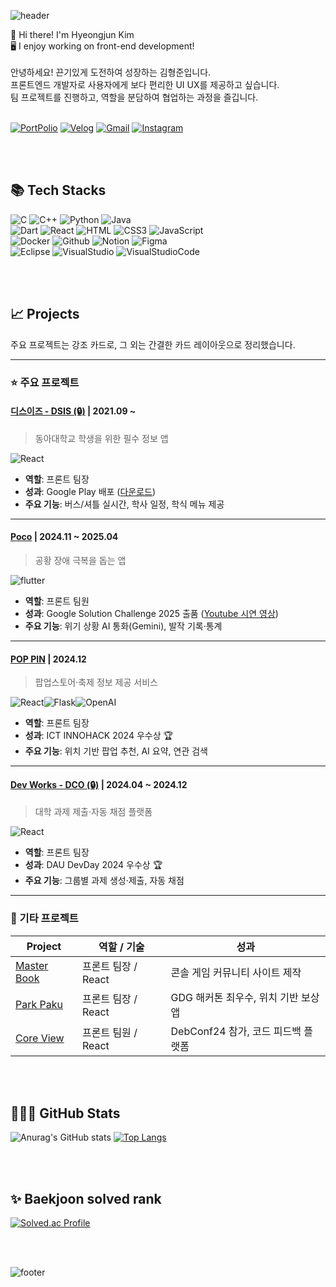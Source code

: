 ![header](https://capsule-render.vercel.app/api?type=waving&height=200&color=gradient&text=Hi!%20I'm%20Hyeongjun%20Kim&section=header&reversal=false&textBg=false&fontAlign=50&fontSize=40&fontAlignY=30&animation=fadeIn)

👋 Hi there! I'm Hyeongjun Kim <br>
🖥️ I enjoy working on front-end development! <br> <br>
안녕하세요! 끈기있게 도전하여 성장하는 김형준입니다. <br>
프론트엔드 개발자로 사용자에게 보다 편리한 UI UX를 제공하고 싶습니다. <br>
팀 프로젝트를 진행하고, 역할을 분담하여 협업하는 과정을 즐깁니다. <br>
<br>

<a href="https://hyoengjun.notion.site/Portfolio-13506e9b95654172a98e223fc6c407ce">
<img alt="PortPolio" src="https://img.shields.io/badge/PortFolio-000000.svg?&style=for-the-badge&logo=Notion&logoColor=white"/></a>
<a href="https://velog.io/@hyeongjun">
<img alt="Velog" src="https://img.shields.io/badge/Velog-20C997.svg?&style=for-the-badge&logo=Velog&logoColor=white"/></a>
<a href="mailto:khj029956@gmail.com">
<img alt="Gmail" src="https://img.shields.io/badge/Gmail-EA4335.svg?&style=for-the-badge&logo=Gmail&logoColor=white"/></a>
<a href="https://www.instagram.com/__hyeong_jun__/">
<img alt="Instagram" src="https://img.shields.io/badge/Instagram-E4405F.svg?&style=for-the-badge&logo=Instagram&logoColor=white"/></a>

<br><br>

## 📚 Tech Stacks
<div>
  <!-- languages -->
  <img alt="C" src="https://img.shields.io/badge/C-F6DB16.svg?&style=for-the-badge&logo=C&logoColor=grey"/>
  <img alt="C++" src="https://img.shields.io/badge/C++-F6DB16.svg?&style=for-the-badge&logo=C%2B%2B&logoColor=white"/>
  <img alt="Python" src="https://img.shields.io/badge/Python-0F91FD.svg?&style=for-the-badge&logo=Python&logoColor=white"/>
  <img alt="Java" src="https://img.shields.io/badge/Java-E34F26.svg?&style=for-the-badge&logo=Java&logoColor=white"/>
  <br>
  <img alt="Dart" src="https://img.shields.io/badge/Dart-473DCF.svg?&style=for-the-badge&logo=Dart&logoColor=white"/>
  <img alt="React" src="https://img.shields.io/badge/React-81DEFF.svg?&style=for-the-badge&logo=React&logoColor=white"/>
  <img alt="HTML" src="https://img.shields.io/badge/HTML-E34F26.svg?&style=for-the-badge&logo=HTML5&logoColor=white"/>
  <img alt="CSS3" src="https://img.shields.io/badge/CSS3-FF9933.svg?&style=for-the-badge&logo=CSS3&logoColor=white"/>
  <img alt="JavaScript" src="https://img.shields.io/badge/JavaScript-F7DF1E.svg?&style=for-the-badge&logo=JavaScript&logoColor=grey"/>
  <br>
  <!-- tools -->
  <img alt="Docker" src="https://img.shields.io/badge/docker-%230db7ed.svg?style=for-the-badge&logo=docker&logoColor=white"/>
  <img alt="Github" src="https://img.shields.io/badge/Github-181717.svg?&style=for-the-badge&logo=Github&logoColor=white"/>
  <img alt="Notion" src="https://img.shields.io/badge/Notion-000000?style=for-the-badge&logo=Notion&logoColor=white">
  <img alt="Figma" src="https://img.shields.io/badge/figma-F24E1E?style=for-the-badge&logo=figma&logoColor=white"> 
  <br>
  <img alt="Eclipse" src="https://img.shields.io/badge/Eclipse-2C2255.svg?&style=for-the-badge&logo=Eclipse&logoColor=white"/>
  <img alt="VisualStudio" src="https://img.shields.io/badge/Visual_Studio-5C2D91?style=for-the-badge&logo=visual%20studio&logoColor=white"/>
  <img alt="VisualStudioCode" src="https://img.shields.io/badge/Visual_Studio_Code-0078D4?style=for-the-badge&logo=visual%20studio%20code&logoColor=white"/>
  <br>
</div>

<br><br>


## 📈 Projects
주요 프로젝트는 강조 카드로, 그 외는 간결한 카드 레이아웃으로 정리했습니다.

---

### ⭐ 주요 프로젝트

#### [디스이즈 - DSIS (🔒)](https://github.com/HyeongJun02) | 2021.09 ~
> 동아대학교 학생을 위한 필수 정보 앱

<img alt="React" src="https://img.shields.io/badge/React-81DEFF.svg?&style=for-the-badge&logo=React&logoColor=087EA4"/>

- **역할**: 프론트 팀장
- **성과**: Google Play 배포 ([다운로드](https://play.google.com/store/apps/details?id=kr.co.thisis.dsisproject))
- **주요 기능**: 버스/셔틀 실시간, 학사 일정, 학식 메뉴 제공

---

#### [Poco](https://github.com/GDG-Solution/GDG-Front) | 2024.11 ~ 2025.04
> 공황 장애 극복을 돕는 앱

<img alt="flutter" src="https://img.shields.io/badge/flutter-3776AB?style=for-the-badge&logo=flutter&logoColor=white">

- **역할**: 프론트 팀원 
- **성과**: Google Solution Challenge 2025 출품 ([Youtube 시연 영상](https://www.youtube.com/watch?v=yBWpN-qHgEc))
- **주요 기능**: 위기 상황 AI 통화(Gemini), 발작 기록·통계

---

#### [POP PIN](https://github.com/INNOHACK-SWGong/POP-PIN) | 2024.12
> 팝업스토어·축제 정보 제공 서비스

<img alt="React" src="https://img.shields.io/badge/React-81DEFF.svg?&style=for-the-badge&logo=React&logoColor=087EA4"/><img alt="Flask" src="https://img.shields.io/badge/Flask-FFFFFF.svg?&style=for-the-badge&logo=Flask&logoColor=black"/><img alt="OpenAI" src="https://img.shields.io/badge/OpenAI-181717?style=for-the-badge&logo=OpenAI&logoColor=white">

- **역할**: 프론트 팀장
- **성과**: ICT INNOHACK 2024 우수상 🏆
- **주요 기능**: 위치 기반 팝업 추천, AI 요약, 연관 검색

---

#### [Dev Works - DCO (🔒)](https://github.com/HyeongJun02) | 2024.04 ~ 2024.12
> 대학 과제 제출·자동 채점 플랫폼

<img alt="React" src="https://img.shields.io/badge/React-81DEFF.svg?&style=for-the-badge&logo=React&logoColor=087EA4"/>

- **역할**: 프론트 팀장
- **성과**: DAU DevDay 2024 우수상 🏆
- **주요 기능**: 그룹별 과제 생성·제출, 자동 채점

---

### 📂 기타 프로젝트

<div align="start">

| Project | 역할 / 기술 | 성과 |
|---------|-------------|------|
| [Master Book](https://github.com/Master-Book/MasterBook-FrontEnd) | 프론트 팀장 / React | 콘솔 게임 커뮤니티 사이트 제작 |
| [Park Paku](https://github.com/parkpaku/parkpaku_front) | 프론트 팀장 / React | GDG 해커톤 최우수, 위치 기반 보상 앱 |
| [Core View](https://github.com/Core-View/Front-End) | 프론트 팀원 / React | DebConf24 참가, 코드 피드백 플랫폼 |

</div>

<!--
## 📈 Projects
**Click the Project title for more**
**⭐: 주요 프로젝트**
**🔒: Repositiory 비공개**

### [**⭐ 디스이즈 - DSIS (🔒)**](https://github.com/HyeongJun02) (2021-09 ~)

**📱 동아대학교 학생을 위한 필수 정보들을 모은 어플리케이션**

- **⚽ 목표**: 학생들의 스마트한 생활을 위해 학교의 정보를 제공
    - 학교 버스 및 셔틀 버스의 도착 시간과 출발 시간 등의 정보를 타앱보다 더욱 구체적으로 제공
    - 연간 주요 학사 일정 확인
    - 각 캠퍼스 별 학생식당 메뉴 및 가격을 확인
    - etc ..
- **🍎 역할**: 프론트 팀장 (웹뷰를 위한 React 페이지 개발)
- **🔧 기술**: React, React Native
- **❔ 다운로드**: [Google Play 스토어](https://play.google.com/store/apps/details?id=kr.co.thisis.dsisproject)

### [**⭐ Poco**](https://github.com/GDG-Solution/GDG-Front) (2024-11 ~ 2025.04)

**📱 공황 장애가 있는 사람들에게 도움이 되어주는 앱**

- **⚽ 목표**: 공황 장애를 가진 사람들에게 극복을 위한 도움 제공
    - 공황 상황일 때, 도움을 주는 AI와 통화 (Gemini)
    - 통화 종료 후 공황 강도, 현장 사진, 예상 여부 등을 기록
    - 기록지를 다시 확인하며, 자신의 공황 발생 원인을 확인
    - 공황 기록에 기반하여 통계 화면 제공
- **🍎 역할**: 프론트 팀원 (어플리케이션 개발 (Flutter))
- **🔧 기술**: Flutter
- **🏆 성과**: Google Solution Challenge 2025 출품
- **❔ 영상**: [Youtube 시연 영상](https://www.youtube.com/watch?v=yBWpN-qHgEc)

### [**Dev Works - DCO (🔒)**](https://github.com/HyeongJun02) (2024-04 ~ 2024.12)

**🖥️ 코딩 과제를 더 쉽게 제출하고 채점 받을 수 있는 과제 제출 사이트**

- **⚽ 목표**: 개발자의 코드 질문에 대한 직관적 피드백
    - 교수가 그룹을 생성하면, 학생들이 그룹에 가입
    - 그룹 내에서 과제를 생성하고, 제출할 수 있음
    - 이미 입력된 테스트 케이스에 대하여 과제 채점
- **🍎 역할**: 프론트 팀장 (웹 페이지 개발 (React))
- **🔧 기술**: React
- **🏆 성과**: 2024 DevDay 우수상

### [**POP PIN**](https://github.com/INNOHACK-SWGong/POP-PIN) (2024-12 ~ 2024-12)

**🖥️ 부산시 문화 문제를 해결하기 위해 팝업 스토어의 정보를 확인**

- **⚽ 목표**: 팝업 스토어와 지역 축제 정보의 부족으로 인한 접근성을 개선하고, 사용자가 놓치기 쉬운 단기 이벤트 참여를 유도
    - 사용자의 현재 위치를 기반으로, 주변 실시간 팝업 스토어 및 축제 정보 제공
    - OpenAI API를 활용해 이벤트 설명을 요약하고, 사용자가 쉽게 이해할 수 있는 정보를 제공
    - 검색어를 입력했을 때, 해당 검색어와 연관된 다른 팝업을 추천
- **🍎 역할**: 프론트 팀장 (웹 페이지 개발 (React), 검색어와 연관된 팝업을 추천 (OpenAI), 팝업의 추가 정보 제공 (OpenAI))
- **🔧 기술**: React, OpenAI, Flask
- **🏆 성과**: ICT INNOHACK 2024 우수상

### [**Master Book**](https://github.com/Master-Book/MasterBook-FrontEnd) (2024-09 ~ 2024-12)

**🖥️ 게임의 공략과 정보를 캐릭터별로 확인할 수 있는 사이트**

- **⚽ 목표**: 콘솔 게임의 이탈률을 줄이기 위한 커뮤니티 공간 제공
    - 게임 별 채널 속 캐릭터 개별 커뮤니티 공간 생성
    - 놓치기 쉬운 요소를 공유하고 서로 도움이 되는 정보를 얻을 수 있음
    - 게시글 작성에 서투르거나, 시간이 부족한 사람들을 위한 AI 글쓰기 기능
    - 게임의 패치 노트를 분석하여, 게시글 유효성 검사
    - 사용자 투표 기반으로, 게시글 유효성 검사
- **🍎 역할**: 프론트 팀장 (웹 페이지 개발 (React))
- **🔧 기술**: React

### [**Park Paku**](https://github.com/parkpaku/parkpaku_front) (2024-11 ~ 2024-11)

**📱 UN의 지속가능발전목표(SDGs)를 해결하기 위한 솔루션 챌린지**

- **⚽ 목표**: 주변 공원 및 녹지를 걷기 위한 어플리케이션 제작
    - 하버사인 공식을 활용하여 공원과의 거리를 정확하게 측정
    - 공원 중심의 특정 반경 안에 들어왔을 경우, 위치를 확인하고 리워드 지급
    - 각 공원에 대하여 포토 리뷰와 근처 시설 등을 공유 (비전)
- **🍎 역할**: 프론트 팀장 (웹 페이지 개발 (React))
- **🔧 기술**: React
- **🏆 성과**: 2024 GDG 동아 해커톤 최우수

### [**Core View**](https://github.com/Core-View/Front-End) (2024-04 ~ 2024-06)

**🖥️ 코드에 대한 피드백을 각 줄마다 달 수 있는 커뮤니티**

- **⚽ 목표**: 개발자의 코드 질문에 대한 직관적 피드백
    - 코드의 각 줄마다 피드백을 달 수 있는 공간 제공
    - 기여도에 따른 사용자 및 게시글의 신뢰도 측정
    - 사용자 인터페이스(UI)와 사용자 경험(UX)을 고려한 반응형 디자인 적용
- **🍎 역할**: 프론트 팀원 (웹 페이지 개발 (React))
- **🔧 기술**: React
- **🏆 성과**: DebConf24 (데비안 컨퍼런스) 참가
-->

<br><br>

## 👨🏻‍💻 GitHub Stats
![Anurag's GitHub stats](https://github-readme-stats.vercel.app/api?username=hyeongjun02&show_icons=true&theme=radical)
[![Top Langs](https://github-readme-stats.vercel.app/api/top-langs/?username=hyeongjun02&layout=compact)](https://github.com/delay-100/github-readme-stats)

<br><br>

## ✨ Baekjoon solved rank
[![Solved.ac Profile](http://mazassumnida.wtf/api/v2/generate_badge?boj=khj4295233)](https://solved.ac/khj4295233)

<br><br>


![footer](https://capsule-render.vercel.app/api?type=waving&height=200&color=gradient&text=Thank%20you&section=footer&reversal=false&textBg=false&fontAlign=50&fontSize=40&fontAlignY=70&animation=fadeIn&descAlign=50)
